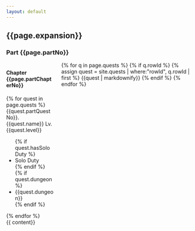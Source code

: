 ```yaml
---
layout: default
---
```

<container>
    <h2 class="title is-2">{{page.expansion}}</h2>
    <h3 class="subtitle is-3">Part {{page.partNo}}</h3>
    <div class="columns is-mobile">
        <div class="column is-two-fifths">
                <section class="section quests">
                    <h4 class="title is-4">Chapter {{page.partChapterNo}}</h4>
                    {% for quest in page.quests %}
                    <div class="quest msq">
                        <span class="icon-text">
                            <span class="icon"><i class="quest-{{quest.type}}"></i></span>
                            <span>{{quest.partQuestNo}}. {{quest.name}}</span> <span class="level">Lv. {{quest.level}}</span>
                        </span>
                        <ul class="unlocks">
                            {% if quest.hasSoloDuty %}
                            <li>
                                <span class="icon-text">
                                    <span class="icon"><i class="solo-duty"></i></span>
                                    <span>Solo Duty</span>
                                </span>
                            </li>
                            {% endif %}
                            {% if quest.dungeon %}
                            <li>
                                <span class="icon-text">
                                    <span class="icon"><i class="dungeon"></i></span>
                                    <span>{{quest.dungeon}}</span>
                                </span>
                            </li>
                            {% endif %}
                        </ul>
                    </div>
                    {% endfor %}
                </section>
        </div>
        <div class="column">
            <section class="section details">
                {% for q in page.quests %}
                    {% if q.rowId %}
                        {% assign quest = site.quests | where:"rowId", q.rowId | first %}
                        {{quest | markdownify}}
                    {% endif %}
                {% endfor %}
            </section>
        </div>
    </div>
    {{ content}}
</container>


